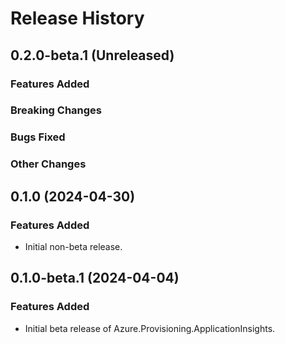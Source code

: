 # Release History

## 0.2.0-beta.1 (Unreleased)

### Features Added

### Breaking Changes

### Bugs Fixed

### Other Changes

## 0.1.0 (2024-04-30)

### Features Added

- Initial non-beta release.

## 0.1.0-beta.1 (2024-04-04)

### Features Added

- Initial beta release of Azure.Provisioning.ApplicationInsights.
